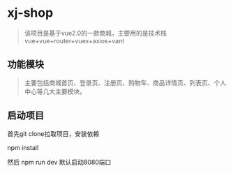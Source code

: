 # xj-shop

> 该项目是基于vue2.0的一款商城，主要用的是技术栈vue+vue+router+vuex+axios+vant

## 功能模块
> 主要包括商城首页、登录页、注册页、购物车、商品详情页、列表页、个人中心等几大主要模块。

## 启动项目

首先git clone拉取项目，安装依赖

npm install

然后 npm run dev 默认启动8080端口


